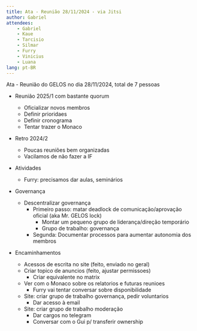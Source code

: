 ```yaml
---
title: Ata - Reunião 28/11/2024 - via Jitsi
author: Gabriel
attendees:
    - Gabriel
    - Kaue
    - Tarcisio
    - Silmar
    - Furry
    - Vinicius
    - Luana
lang: pt-BR
---
```


Ata - Reunião do GELOS no dia 28/11/2024, total de 7 pessoas

- Reunião 2025/1 com bastante quorum
    - Oficializar novos membros
    - Definir prioridaes
    - Definir cronograma
    - Tentar trazer o Monaco

- Retro 2024/2
    - Poucas reuniões bem organizadas
    - Vacilamos de não fazer a IF

- Atividades
    - Furry: precisamos dar aulas, seminários

- Governança
    - Descentralizar governança
        - Primeiro passo: matar deadlock de comunicação/aprovação oficial (aka Mr. GELOS lock)
            - Montar um pequeno grupo de liderança/direção temporário
            - Grupo de trabalho: governança
        - Segunda: Documentar processos para aumentar autonomia dos membros

- Encaminhamentos
    - Acessos de escrita no site (feito, enviado no geral)
    - Criar topico de anuncios (feito, ajustar permissoes)
        - Criar equivalente no matrix
    - Ver com o Monaco sobre os relatorios e futuras reunioes
        - Furry vai tentar conversar sobre disponibilidade
    - Site: criar grupo de trabalho governança, pedir voluntarios
        - Dar acesso à email
    - Site: criar grupo de trabalho moderação
        - Dar cargos no telegram
        - Conversar com o Gui p/ transferir ownership

